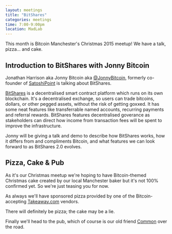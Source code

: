 ```yaml
---
layout: meetings
title: "BitShares"
categories: meetings
time: 7:00-9:00pm
location: MadLab
---
```


This month is Bitcoin Manchester's Christmas 2015 meetup! We have a talk, pizza… and cake.

## Introduction to BitShares with Jonny Bitcoin

Jonathan Harrison aka Jonny Bitcoin aka [@JonnyBitcoin][@JonnyBitcoin], formerly co-founder of [SatoshiPoint][satoshipoint] is talking about BitShares.

[BitShares][bitshares] is a decentralised smart contract platform which runs on its own blockchain. It's a decentralised exchange, so users can trade bitcoins, dollars, or other pegged assets, without the risk of getting goxxed. It has some neat features like transferrable named accounts, recurring payments and referral rewards. BitShares features decentralised goverance as stakeholders can direct how income from transaction fees will be spent to improve the infrastructure.

Jonny will be giving a talk and demo to describe how BitShares works, how it differs from and compliments Bitcoin, and what features we can look forward to as BitShares 2.0 evolves.

## Pizza, Cake & Pub

As it's our Christmas meetup we're hoping to have Bitcoin-themed Christmas cake created by our local Manchester baker but it's not 100% confirmed yet. So we're just teasing you for now.

As always we'll have sponsored pizza provided by one of the Bitcoin-accepting [Takeaway.com][takeaway] vendors.

There will definitely be pizza; the cake may be a lie.

Finally we'll head to the pub, which of course is our old friend [Common][common] over the road.

[@JonnyBitcoin]: https://twitter.com/JonnyBitcoin
[satoshipoint]: https://satoshipoint.com
[bitshares]: https://bitshares.org
[takeaway]: http://www.takeaway.com/
[common]: http://www.aplacecalledcommon.co.uk